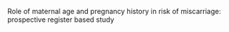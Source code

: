 Role of maternal age and pregnancy history in risk of miscarriage: prospective register based study
